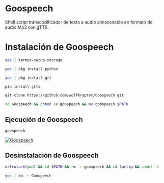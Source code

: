 # Goospeech
Shell script transcodificador de texto a audio almacenable en formato de audio Mp3 con gTTS.

<h1>Instalación de Goospeech</h1>

```bash
yes | termux-setup-storage
```

```bash
yes | pkg install python
```

```bash
yes | pkg install git
```


```bash
pip install gtts
```

```bash
git clone https://github.com/wolfkrypter/Goospeech.git
```

```bash
cd Goospeech && chmod +x goospeech && mv goospeech $PATH
```




<h2>Ejecución de Goospeech</h2>

```bash
goospeech
```
<a href="https://freeimage.host/i/3pvyIa4"><img src="https://iili.io/3pvyIa4.md.png" alt="Goospeech" border="0"></a>



<h2>Desinstalación de Goospeech</h2>

```bash
urlruta=$(pwd) && cd $PATH && rm -r goospeech && cd $urlip && unset -v urlruta
```


```bash
yes | rm -r Goospeech
```



